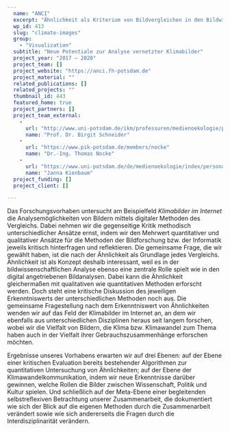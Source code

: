 ```yaml
---
  name: "ANCI"
  excerpt: "Ähnlichkeit als Kriterium von Bildvergleichen in den Bildwissenschaften und in der Informatik- und Visualisierungsforschung am Beispiel von Klimabildern im Internet"
  wp_id: 413
  slug: "climate-images"
  group: 
    - "Visualization"
  subtitle: "Neue Potentiale zur Analyse vernetzter Klimabilder"
  project_year: "2017 – 2020"
  project_team: []
  project_website: "https://anci.fh-potsdam.de"
  project_material: ""
  related_publications: []
  related_projects: ""
  thumbnail_id: 443
  featured_home: true
  project_partners: []
  project_team_external: 
    - 
      url: "http://www.uni-potsdam.de/ikm/professuren/medienoekologie/personal/drbirgitschneider.html"
      name: "Prof. Dr. Birgit Schneider"
    - 
      url: "https://www.pik-potsdam.de/members/nocke"
      name: "Dr.-Ing. Thomas Nocke"
    - 
      url: "https://www.uni-potsdam.de/de/medienoekologie/index/personal.html"
      name: "Janna Kienbaum"
  project_funding: []
  project_client: []

---
```

Das Forschungsvorhaben untersucht am Beispielfeld <em>Klimabilder im Internet</em> die Analysemöglichkeiten von Bildern mittels digitaler Methoden des Vergleichs. Dabei nehmen wir die gegenseitige Kritik methodisch unterschiedlicher Ansätze ernst, indem wir den Mehrwert quantitativer und qualitativer Ansätze für die Methoden der Bildforschung bzw. der Informatik jeweils kritisch hinterfragen und reflektieren. Die gemeinsame Frage, die wir gewählt haben, ist die nach der Ähnlichkeit als Grundlage jedes Vergleichs. Ähnlichkeit ist als Konzept deshalb interessant, weil es in der bildwissenschaftlichen Analyse ebenso eine zentrale Rolle spielt wie in den digital angetriebenen Bildanalysen. Dabei kann die Ähnlichkeit gleichermaßen mit qualitativen wie quantitativen Methoden erforscht werden. Doch steht eine kritische Diskussion des jeweiligen Erkenntniswerts der unterschiedlichen Methoden noch aus. Die gemeinsame Fragestellung nach dem Erkenntniswert von Ähnlichkeiten wenden wir auf das Feld der Klimabilder im Internet an, an dem wir ebenfalls aus unterschiedlichen Disziplinen heraus seit langem forschen, wobei wir die Vielfalt von Bildern, die Klima bzw. Klimawandel zum Thema haben auch in der Vielfalt ihrer Gebrauchszusammenhänge erforschen möchten.

Ergebnisse unseres Vorhabens erwarten wir auf drei Ebenen: auf der Ebene einer kritischen Evaluation bereits bestehender Algorithmen zur quantitativen Untersuchung von Ähnlichkeiten; auf der Ebene der Klimawandelkommunikation, indem wir neue Erkenntnisse darüber gewinnen, welche Rollen die Bilder zwischen Wissenschaft, Politik und Kultur spielen. Und schließlich auf der Meta-Ebene einer begleitenden selbstreflexiven Betrachtung unserer Zusammenarbeit, die dokumentiert wie sich der Blick auf die eigenen Methoden durch die Zusammenarbeit verändert sowie wie sich andererseits die Fragen durch die Interdisziplinarität verändern.
